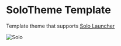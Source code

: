 SoloTheme Template
==================

Template theme that supports [Solo Launcher](https://play.google.com/store/apps/details?id=home.solo.launcher.free)


![Solo](https://lh5.ggpht.com/9y6eKW8XffPoKuXUw8vEpFRJF_KE_V-hcmjK4o2Aqm4xSbDKyZpytaj893qF2UlHmA=w200)
